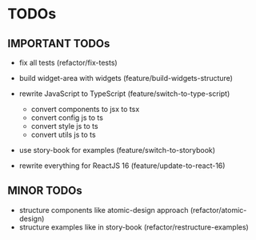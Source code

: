 # TODOs

## IMPORTANT TODOs

- fix all tests (refactor/fix-tests)

- build widget-area with widgets  (feature/build-widgets-structure)

- rewrite JavaScript to TypeScript  (feature/switch-to-type-script)
  - convert components to jsx to tsx
  - convert config js to ts
  - convert style js to ts
  - convert utils js to ts

 - use story-book for examples  (feature/switch-to-storybook)

 - rewrite everything for ReactJS 16  (feature/update-to-react-16)


## MINOR TODOs

- structure components like atomic-design approach  (refactor/atomic-design)
- structure examples like in story-book (refactor/restructure-examples)

